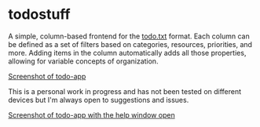 # todostuff

A simple, column-based frontend for the [todo.txt](http://todotxt.org/) format. Each column can be defined as a set of filters based on categories, resources, priorities, and more. Adding items in the column automatically adds all those properties, allowing for variable concepts of organization.

[Screenshot of todo-app](doc/screenshot.png)

This is a personal work in progress and has not been tested on different devices but I'm always open to suggestions and issues.

[Screenshot of todo-app with the help window open](doc/screenshot_help.png)
